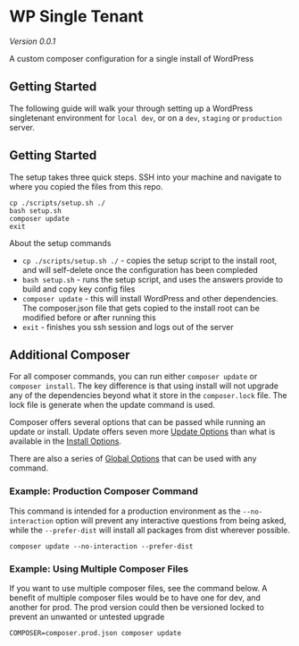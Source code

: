 # WP Single Tenant

_Version 0.0.1_

A custom composer configuration for a single install of WordPress

## Getting Started

The following guide will walk your through setting up a WordPress singletenant environment for `local dev`, or on a `dev`, `staging` or `production` server.

## Getting Started

The setup takes three quick steps. SSH into your machine and navigate to where you copied the files from this repo.

```
cp ./scripts/setup.sh ./
bash setup.sh
composer update
exit
```

About the setup commands

-   `cp ./scripts/setup.sh ./` - copies the setup script to the install root, and will self-delete once the configuration has been compleded
-   `bash setup.sh` - runs the setup script, and uses the answers provide to build and copy key config files
-   `composer update` - this will install WordPress and other dependencies. The composer.json file that gets copied to the install root can be modified before or after running this
-   `exit` - finishes you ssh session and logs out of the server

## Additional Composer

For all composer commands, you can run either `composer update` or `composer install`. The key difference is that using install will not upgrade any of the dependencies beyond what it store in the `composer.lock` file. The lock file is generate when the update command is used.

Composer offers several options that can be passed while running an update or install. Update offers seven more [Update Options](https://getcomposer.org/doc/03-cli.md#update-u) than what is available in the [Install Options](https://getcomposer.org/doc/03-cli.md#install-i).

There are also a series of [Global Options](https://getcomposer.org/doc/03-cli.md#global-options) that can be used with any command.

### Example: Production Composer Command

This command is intended for a production environment as the `--no-interaction` option will prevent any interactive questions from being asked, while the `--prefer-dist` will install all packages from dist wherever possible.

```
composer update --no-interaction --prefer-dist
```

### Example: Using Multiple Composer Files

If you want to use multiple composer files, see the command below. A benefit of multiple composer files would be to have one for dev, and another for prod. The prod version could then be versioned locked to prevent an unwanted or untested upgrade

```
COMPOSER=composer.prod.json composer update
```
